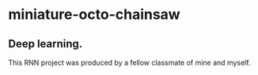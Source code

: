 # miniature-octo-chainsaw
## Deep learning.


This RNN project was produced by a fellow classmate of mine and myself. 
